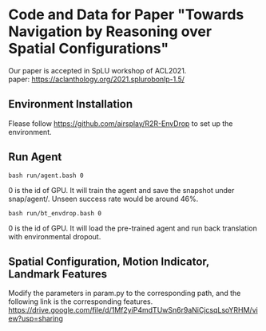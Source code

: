 # Code and Data for Paper "Towards Navigation by Reasoning over Spatial Configurations" 
Our paper is accepted in SpLU workshop of ACL2021.  
paper:
https://aclanthology.org/2021.splurobonlp-1.5/

## Environment Installation
Flease follow https://github.com/airsplay/R2R-EnvDrop to set up the environment.



## Run Agent
```
bash run/agent.bash 0
```
0 is the id of GPU. It will train the agent and save the snapshot under snap/agent/. Unseen success rate would be around 46%.

```
bash run/bt_envdrop.bash 0
```
0 is the id of GPU. 
It will load the pre-trained agent and run back translation with environmental dropout.

## Spatial Configuration, Motion Indicator, Landmark Features
Modify the parameters in param.py to the corresponding path, and the following link is the corresponding features.
https://drive.google.com/file/d/1Mf2yiP4mdTUwSn6r9aNiCjcsqLsoYRHM/view?usp=sharing





